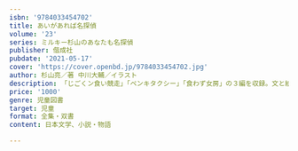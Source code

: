 ```yaml
---
isbn: '9784033454702'
title: あいがあれば名探偵
volume: '23'
series: ミルキー杉山のあなたも名探偵
publisher: 偕成社
pubdate: '2021-05-17'
cover: 'https://cover.openbd.jp/9784033454702.jpg'
author: 杉山亮／著 中川大輔／イラスト
description: 「じごくン食い競走」「ペンキタクシー」「食わず女房」の３編を収録。文と絵をヒントに、主人公より先に事件を解決できるかな？
price: '1000'
genre: 児童図書
target: 児童
format: 全集・双書
content: 日本文学、小説・物語

---
```

